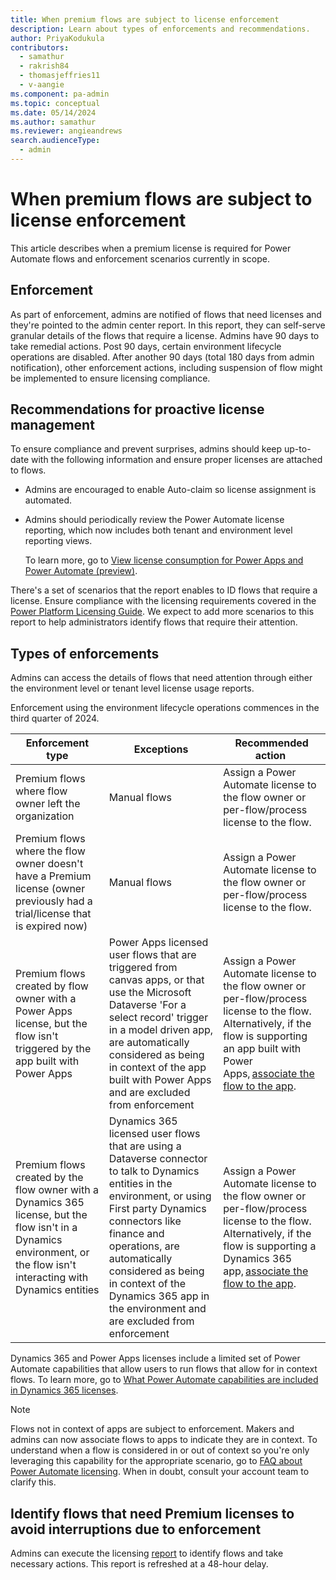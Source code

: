 ```yaml
---
title: When premium flows are subject to license enforcement
description: Learn about types of enforcements and recommendations.
author: PriyaKodukula
contributors:
  - samathur
  - rakrish84
  - thomasjeffries11
  - v-aangie
ms.component: pa-admin
ms.topic: conceptual
ms.date: 05/14/2024
ms.author: samathur
ms.reviewer: angieandrews
search.audienceType: 
  - admin
---
```


# When premium flows are subject to license enforcement

This article describes when a premium license is required for Power Automate flows and enforcement scenarios currently in scope.

## Enforcement

As part of enforcement, admins are notified of flows that need licenses and they're pointed to the admin center report. In this report, they can self-serve granular details of the flows that require a license. Admins have 90 days to take remedial actions. Post 90 days, certain environment lifecycle operations are disabled. After another 90 days (total 180 days from admin notification), other enforcement actions, including suspension of flow might be implemented to ensure licensing compliance.

## Recommendations for proactive license management

To ensure compliance and prevent surprises, admins should keep up-to-date with the following information and ensure proper licenses are attached to flows.  

- Admins are encouraged to enable Auto-claim so license assignment is automated.
- Admins should periodically review the Power Automate license reporting, which now includes both tenant and environment level reporting views.

    To learn more, go to [View license consumption for Power Apps and Power Automate (preview)](../view-license-consumption-issues.md).

There's a set of scenarios that the report enables to ID flows that require a license. Ensure compliance with the licensing requirements covered in the [Power Platform Licensing Guide](https://go.microsoft.com/fwlink/?linkid=2085130). We expect to add more scenarios to this report to help administrators identify flows that require their attention.

## Types of enforcements

Admins can access the details of flows that need attention through either the environment level or tenant level license usage reports.

Enforcement using the environment lifecycle operations commences in the third quarter of 2024.

|Enforcement type  |Exceptions  |Recommended action   |
|---------|---------|---------|
|Premium flows where flow owner left the organization      |Manual flows         |Assign a Power Automate license to the flow owner or per-flow/process license to the flow.      |
|Premium flows where the flow owner doesn't have a Premium license (owner previously had a trial/license that is expired now)     |Manual flows         |Assign a Power Automate license to the flow owner or per-flow/process license to the flow.     |
|Premium flows created by flow owner with a Power Apps license, but the flow isn't triggered by the app built with Power Apps      |Power Apps licensed user flows that are triggered from canvas apps, or that use the Microsoft Dataverse 'For a select record' trigger in a model driven app, are automatically considered as being in context of the app built with Power Apps and are excluded from enforcement        |Assign a Power Automate license to the flow owner or per-flow/process license to the flow. Alternatively, if the flow is supporting an app built with Power Apps, [associate the flow to the app](faqs.md#how-can-i-associate-in-context-flows-to-power-appsdynamics-365-apps).  |
|Premium flows created by the flow owner with a Dynamics 365 license, but the flow isn't in a Dynamics environment, or the flow isn't interacting with Dynamics entities    |Dynamics 365 licensed user flows that are using a Dataverse connector to talk to Dynamics entities in the environment, or using First party Dynamics connectors like finance and operations, are automatically considered as being in context of the Dynamics 365 app in the environment and are excluded from enforcement         |Assign a Power Automate license to the flow owner or per-flow/process license to the flow. Alternatively, if the flow is supporting a Dynamics 365 app, [associate the flow to the app](faqs.md#how-can-i-associate-in-context-flows-to-power-appsdynamics-365-apps).  |

Dynamics 365 and Power Apps licenses include a limited set of Power Automate capabilities that allow users to run flows that allow for in context flows. To learn more, go to [What Power Automate capabilities are included in Dynamics 365 licenses](faqs.md#what-power-automate-capabilities-are-included-in-dynamics-365-licenses).

> [!NOTE]
> Flows not in context of apps are subject to enforcement. Makers and admins can now associate flows to apps to indicate they are in context. To understand when a flow is considered in or out of context so you're only leveraging this capability for the appropriate scenario, go to [FAQ about Power Automate licensing](faqs.md). When in doubt, consult your account team to clarify this.  

## Identify flows that need Premium licenses to avoid interruptions due to enforcement

Admins can execute the licensing [report](../view-license-consumption-issues.md) to identify flows and take necessary actions. This report is refreshed at a 48-hour delay.

